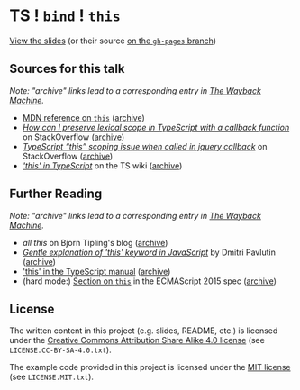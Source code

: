 # TS ! `bind` ! `this`

[View the slides](https://nevik.github.io/ts-bind-this/) (or their source [on the `gh-pages` branch](https://github.com/nevik/ts-bind-this/tree/gh-pages))


## Sources for this talk

_Note: "archive" links lead to a corresponding entry in [The Wayback Machine](http://web.archive.org)._

* [MDN reference on `this`](https://developer.mozilla.org/en-US/docs/Web/JavaScript/Reference/Operators/this) ([archive](http://web.archive.org/web/20170710073807/https://developer.mozilla.org/en-US/docs/Web/JavaScript/Reference/Operators/this))
* [_How can I preserve lexical scope in TypeScript with a callback function_](https://stackoverflow.com/questions/14471975/how-can-i-preserve-lexical-scope-in-typescript-with-a-callback-function) on StackOverflow ([archive](http://web.archive.org/web/20170324071026/https://stackoverflow.com/questions/14471975/how-can-i-preserve-lexical-scope-in-typescript-with-a-callback-function))
* [_TypeScript “this” scoping issue when called in jquery callback_](https://stackoverflow.com/questions/20627138/typescript-this-scoping-issue-when-called-in-jquery-callback) on StackOverflow ([archive](http://web.archive.org/web/20161125032152/http://stackoverflow.com:80/questions/20627138/typescript-this-scoping-issue-when-called-in-jquery-callback))
* [_'this' in TypeScript_](https://github.com/Microsoft/TypeScript/wiki/'this'-in-TypeScript) on the TS wiki ([archive](http://web.archive.org/web/20170516155857/https://github.com/Microsoft/TypeScript/wiki/'this'-in-TypeScript))

## Further Reading

_Note: "archive" links lead to a corresponding entry in [The Wayback Machine](http://web.archive.org)._

* _all this_ on Bjorn Tipling's blog ([archive](http://web.archive.org/web/20161019171720/http://bjorn.tipling.com/all-this))
* [_Gentle explanation of 'this' keyword in JavaScript_](https://rainsoft.io/gentle-explanation-of-this-in-javascript/) by Dmitri Pavlutin ([archive](https://web.archive.org/web/20161022161501/https://rainsoft.io/gentle-explanation-of-this-in-javascript/))
* ['this' in the TypeScript manual](https://www.typescriptlang.org/docs/handbook/functions.html#this) ([archive](http://web.archive.org/web/20170719211402/https://www.typescriptlang.org/docs/handbook/functions.html#this))
* (hard mode:) [Section on `this`](http://www.ecma-international.org/ecma-262/6.0/#sec-this-keyword) in the ECMAScript 2015 spec ([archive](http://web.archive.org/web/20170722143553/http://www.ecma-international.org/ecma-262/6.0/#sec-this-keyword))

## License

The written content in this project (e.g. slides, README, etc.) is licensed under the [Creative Commons Attribution Share Alike 4.0 license](https://creativecommons.org/licenses/by-sa/4.0/) (see `LICENSE.CC-BY-SA-4.0.txt`).

The example code provided in this project is licensed under the [MIT license](https://opensource.org/licenses/MIT) (see `LICENSE.MIT.txt`).
